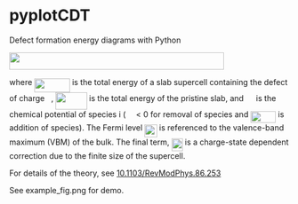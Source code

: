 # pyplotCDT
<!-- README rendered with readme2tex python script -->
<!-- python -m readme2tex -output README.md README.tex.md -->
Defect formation energy diagrams with Python

<img src="/tex/8649499ee58a75442f08fc3dded67b69.svg?invert_in_darkmode&sanitize=true" align=middle width=386.49556275pt height=31.27848239999999pt/>

where <img src="/tex/361c1512ad7b9f8ea68f8ef47bef9f59.svg?invert_in_darkmode&sanitize=true" align=middle width=63.89459669999999pt height=24.65753399999998pt/> is the total energy of a slab supercell containing the defect of charge <img src="/tex/d5c18a8ca1894fd3a7d25f242cbe8890.svg?invert_in_darkmode&sanitize=true" align=middle width=7.928106449999989pt height=14.15524440000002pt/>, <img src="/tex/82623e4cfe472cae0d96f4c9a0d6149f.svg?invert_in_darkmode&sanitize=true" align=middle width=56.37238364999999pt height=31.27848239999999pt/> is the total energy of the pristine slab, and <img src="/tex/528ea60660a64c7a51fbcfe54363a619.svg?invert_in_darkmode&sanitize=true" align=middle width=14.555823149999991pt height=14.15524440000002pt/> is the chemical potential of species i (<img src="/tex/de3e4ddbaf93c2db6b330ad1998cc995.svg?invert_in_darkmode&sanitize=true" align=middle width=14.517775799999992pt height=14.15524440000002pt/> < 0 for removal of species and <img src="/tex/49e684fca51dbe5c18f2e11b3bb0641d.svg?invert_in_darkmode&sanitize=true" align=middle width=45.476512949999986pt height=21.18721440000001pt/> is addition of species). The Fermi level <img src="/tex/7b0bcd02861a399ef04bf9a093ea7d57.svg?invert_in_darkmode&sanitize=true" align=middle width=22.240962149999987pt height=22.465723500000017pt/> is referenced to the valence-band maximum (VBM) of the bulk. The final term, <img src="/tex/03a3b217728a620f5a38469d514d069b.svg?invert_in_darkmode&sanitize=true" align=middle width=20.13650924999999pt height=22.465723500000017pt/> is a charge-state dependent correction due to the finite size of the supercell.

For details of the theory, see [10.1103/RevModPhys.86.253](https://link.aps.org/doi/10.1103/RevModPhys.86.253)

See example_fig.png for demo.
